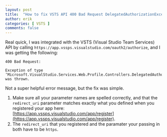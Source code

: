 ```yaml
---
layout: post
title:  "How to fix VSTS API 400 Bad Request DelegatedAuthorizationException"
author: erik
categories: [ VSTS ]
comments: false
---
```


Real quick, I was integrated with the VSTS (Visual Studio Team Services) API by calling `https://app.vssps.visualstudio.com/oauth2/authorize`, and I was getting the following:

```
400 Bad Request:

Exception of type ‘Microsoft.VisualStudio.Services.Web.Profile.Controllers.DelegatedAuthorizationException’ was thrown.
```

Not a super helpful error message, but the fix was simple.

1. Make sure all your parameter names are spelled correctly, and that the `redirect_uri` parameter matches exactly what you defined when you registered your app here: [https://app.vssps.visualstudio.com/app/register](https://app.vssps.visualstudio.com/app/register).
2. The `redirect_uri` that you registered and the paramater your passing in both have to be `https`.